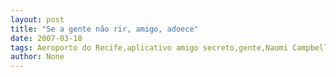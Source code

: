 ```yaml
---
layout: post
title: "Se a gente não rir, amigo, adoece"
date: 2007-03-18
tags: Aeroporto do Recife,aplicativo amigo secreto,gente,Naomi Campbell
author: None
---
```

 